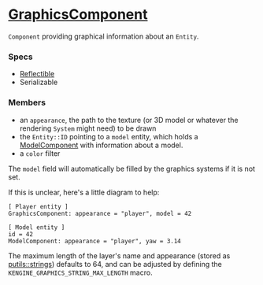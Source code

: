 # [GraphicsComponent](GraphicsComponent.hpp)

`Component` providing graphical information about an `Entity`.

### Specs

* [Reflectible](https://github.com/phiste/putils/blob/master/reflection.md)
* Serializable

### Members

* an `appearance`, the path to the texture (or 3D model or whatever the rendering `System` might need) to be drawn
* the `Entity::ID` pointing to a `model` entity, which holds a [ModelComponent](ModelComponent.md) with information about a model.
* a `color` filter

The `model` field will automatically be filled by the graphics systems if it is not set.

If this is unclear, here's a little diagram to help:

```
[ Player entity ]          
GraphicsComponent: appearance = "player", model = 42

[ Model entity ]
id = 42
ModelComponent: appearance = "player", yaw = 3.14
```

The maximum length of the layer's name and appearance (stored as [putils::strings](https://github.com/phiste/putils/blob/master/string.hpp)) defaults to 64, and can be adjusted by defining the `KENGINE_GRAPHICS_STRING_MAX_LENGTH` macro.
